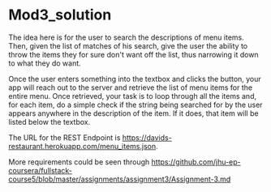 # Mod3_solution 
The idea here is for the user to search the descriptions of menu items. 
Then, given the list of matches of his search, give the user the ability to throw the items they for sure don't want off the list, 
thus narrowing it down to what they do want.

Once the user enters something into the textbox and clicks the button, 
your app will reach out to the server and retrieve the list of menu items for the entire menu. 
Once retrieved, your task is to loop through all the items and, for each item, 
do a simple check if the string being searched for by the user appears anywhere in the description of the item. 
If it does, that item will be listed below the textbox.

The URL for the REST Endpoint is https://davids-restaurant.herokuapp.com/menu_items.json.

More requirements could be seen through https://github.com/jhu-ep-coursera/fullstack-course5/blob/master/assignments/assignment3/Assignment-3.md
